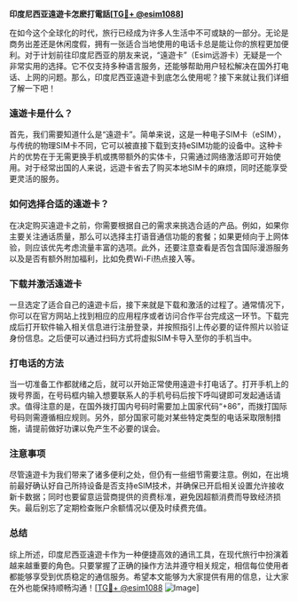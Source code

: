 **印度尼西亚遠遊卡怎麽打電話[[TG💪+ @esim1088](https://t.me/s/esim1088)]**

在如今这个全球化的时代，旅行已经成为许多人生活中不可或缺的一部分。无论是商务出差还是休闲度假，拥有一张适合当地使用的电话卡总是能让你的旅程更加便利。对于计划前往印度尼西亚的朋友来说，“遠遊卡”（Esim远游卡）无疑是一个非常实用的选择。它不仅支持多种语言服务，还能够帮助用户轻松解决在国外打电话、上网的问题。那么，印度尼西亚遠遊卡到底怎么使用呢？接下来就让我们详细了解一下吧！

### 遠遊卡是什么？

首先，我们需要知道什么是“遠遊卡”。简单来说，这是一种电子SIM卡（eSIM），与传统的物理SIM卡不同，它可以被直接下载到支持eSIM功能的设备中。这种卡片的优势在于无需更换手机或携带额外的实体卡，只需通过网络激活即可开始使用。对于经常出国的人来说，远遊卡省去了购买本地SIM卡的麻烦，同时还能享受更灵活的服务。

### 如何选择合适的遠遊卡？

在决定购买遠遊卡之前，你需要根据自己的需求来挑选合适的产品。例如，如果你主要关注通话质量，那么可以选择主打语音通信功能的套餐；如果更倾向于上网体验，则应该优先考虑流量丰富的选项。此外，还要注意查看是否包含国际漫游服务以及是否有额外附加福利，比如免费Wi-Fi热点接入等。

### 下载并激活遠遊卡

一旦选定了适合自己的遠遊卡后，接下来就是下载和激活的过程了。通常情况下，你可以在官方网站上找到相应的应用程序或者访问合作平台完成这一环节。下载完成后打开软件输入相关信息进行注册登录，并按照指引上传必要的证件照片以验证身份信息。之后便可以通过扫码方式将虚拟SIM卡导入至你的手机当中。

### 打电话的方法

当一切准备工作都就绪之后，就可以开始正常使用遠遊卡打电话了。打开手机上的拨号界面，在号码框内输入想要联系人的手机号码后按下呼叫键即可发起通话请求。值得注意的是，在国外拨打国内号码时需要加上国家代码“+86”，而拨打国际号码则需遵循相应规则。另外，部分国家可能对某些特定类型的电话采取限制措施，请提前做好功课以免产生不必要的误会。

### 注意事项

尽管遠遊卡为我们带来了诸多便利之处，但仍有一些细节需要注意。例如，在出境前最好确认好自己所持设备是否支持eSIM技术，并确保已开启相关设置允许接收新卡数据；同时也要留意运营商提供的资费标准，避免因超额消费而导致经济损失。最后别忘了定期检查账户余额情况以便及时续费充值。

### 总结

综上所述，印度尼西亚遠遊卡作为一种便捷高效的通讯工具，在现代旅行中扮演着越来越重要的角色。只要掌握了正确的操作方法并遵守相关规定，相信每位使用者都能够享受到优质稳定的通信服务。希望本文能够为大家提供有用的信息，让大家在外也能保持顺畅沟通！[[TG💪+ @esim1088](https://t.me/s/esim1088) ![Image](https://i.postimg.cc/4NQfJmqS/Snipaste-2025-05-13-00-14-12.png)]